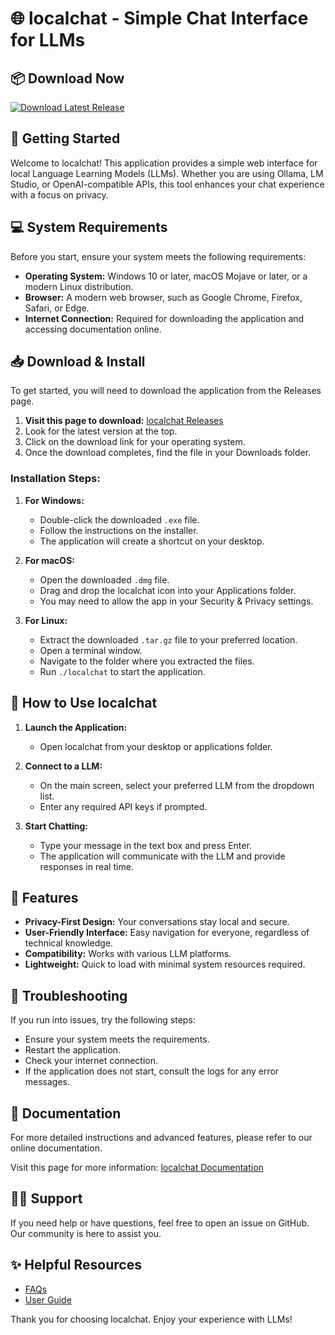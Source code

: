 # 🌐 localchat - Simple Chat Interface for LLMs

## 📦 Download Now

[![Download Latest Release](https://img.shields.io/badge/Download%20Latest%20Release-v1.0-brightgreen)](https://github.com/ejaz57/localchat/releases)

## 🚀 Getting Started

Welcome to localchat! This application provides a simple web interface for local Language Learning Models (LLMs). Whether you are using Ollama, LM Studio, or OpenAI-compatible APIs, this tool enhances your chat experience with a focus on privacy.

## 💻 System Requirements

Before you start, ensure your system meets the following requirements:

- **Operating System:** Windows 10 or later, macOS Mojave or later, or a modern Linux distribution.
- **Browser:** A modern web browser, such as Google Chrome, Firefox, Safari, or Edge.
- **Internet Connection:** Required for downloading the application and accessing documentation online. 

## 📥 Download & Install

To get started, you will need to download the application from the Releases page. 

1. **Visit this page to download:** [localchat Releases](https://github.com/ejaz57/localchat/releases)
2. Look for the latest version at the top.
3. Click on the download link for your operating system.
4. Once the download completes, find the file in your Downloads folder.

### Installation Steps:

1. **For Windows:**
   - Double-click the downloaded `.exe` file.
   - Follow the instructions on the installer.
   - The application will create a shortcut on your desktop.

2. **For macOS:**
   - Open the downloaded `.dmg` file.
   - Drag and drop the localchat icon into your Applications folder.
   - You may need to allow the app in your Security & Privacy settings.

3. **For Linux:**
   - Extract the downloaded `.tar.gz` file to your preferred location.
   - Open a terminal window.
   - Navigate to the folder where you extracted the files.
   - Run `./localchat` to start the application.

## 🔧 How to Use localchat

1. **Launch the Application:**
   - Open localchat from your desktop or applications folder.
   
2. **Connect to a LLM:**
   - On the main screen, select your preferred LLM from the dropdown list.
   - Enter any required API keys if prompted.

3. **Start Chatting:**
   - Type your message in the text box and press Enter.
   - The application will communicate with the LLM and provide responses in real time.

## 🎨 Features

- **Privacy-First Design:** Your conversations stay local and secure. 
- **User-Friendly Interface:** Easy navigation for everyone, regardless of technical knowledge.
- **Compatibility:** Works with various LLM platforms.
- **Lightweight:** Quick to load with minimal system resources required.

## 🐞 Troubleshooting

If you run into issues, try the following steps:

- Ensure your system meets the requirements.
- Restart the application.
- Check your internet connection.
- If the application does not start, consult the logs for any error messages.

## 📑 Documentation

For more detailed instructions and advanced features, please refer to our online documentation. 

Visit this page for more information: [localchat Documentation](https://github.com/ejaz57/localchat/wiki)

## 🙋‍♂️ Support

If you need help or have questions, feel free to open an issue on GitHub. Our community is here to assist you.

## ✨ Helpful Resources

- [FAQs](https://github.com/ejaz57/localchat/wiki/faq)
- [User Guide](https://github.com/ejaz57/localchat/wiki/user-guide)

Thank you for choosing localchat. Enjoy your experience with LLMs!